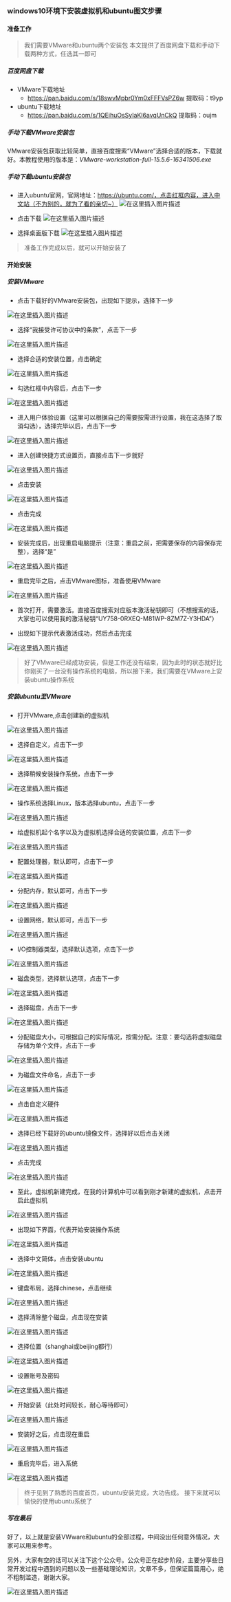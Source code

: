### windows10环境下安装虚拟机和ubuntu图文步骤

#### 准备工作
> 我们需要VMware和ubuntu两个安装包
> 本文提供了百度网盘下载和手动下载两种方式，任选其一即可

##### 百度网盘下载

- VMware下载地址
	- https://pan.baidu.com/s/18swvMpbr0Ym0xFFFVsPZ6w 提取码：t9yp 
- ubuntu下载地址
	- https://pan.baidu.com/s/1QEihuOsSyIaKl6avqUnCkQ 提取码：oujm 
	

##### 手动下载VMware安装包

VMware安装包获取比较简单，直接百度搜索“VMware”选择合适的版本，下载就好。本教程使用的版本是：*VMware-workstation-full-15.5.6-16341506.exe*

##### 手动下载ubuntu安装包

- 进入ubuntu官网，官网地址：https://ubuntu.com/，点击红框内容，进入中文站（不为别的，就为了看的亲切~）
![在这里插入图片描述](https://img-blog.csdnimg.cn/20201114110233910.png?x-oss-process=image,type_ZmFuZ3poZW5naGVpdGk,shadow_10,text_aHR0cHM6Ly9ibG9nLmNzZG4ubmV0L0hpYm9uTGk=,size_16,color_FFFFFF,t_70#pic_left)

- 点击下载
![在这里插入图片描述](https://img-blog.csdnimg.cn/20201114110407484.png?x-oss-process=image,type_ZmFuZ3poZW5naGVpdGk,shadow_10,text_aHR0cHM6Ly9ibG9nLmNzZG4ubmV0L0hpYm9uTGk=,size_16,color_FFFFFF,t_70#pic_left)

- 选择桌面版下载
![在这里插入图片描述](https://img-blog.csdnimg.cn/2020111411052950.png?x-oss-process=image,type_ZmFuZ3poZW5naGVpdGk,shadow_10,text_aHR0cHM6Ly9ibG9nLmNzZG4ubmV0L0hpYm9uTGk=,size_16,color_FFFFFF,t_70#pic_left)

> 准备工作完成以后，就可以开始安装了

#### 开始安装

##### 安装VMware

- 点击下载好的VMware安装包，出现如下提示，选择下一步

![在这里插入图片描述](https://img-blog.csdnimg.cn/20201114110927681.png?x-oss-process=image,type_ZmFuZ3poZW5naGVpdGk,shadow_10,text_aHR0cHM6Ly9ibG9nLmNzZG4ubmV0L0hpYm9uTGk=,size_16,color_FFFFFF,t_70#pic_left)

- 选择“我接受许可协议中的条款”，点击下一步

![在这里插入图片描述](https://img-blog.csdnimg.cn/20201114111024292.png?x-oss-process=image,type_ZmFuZ3poZW5naGVpdGk,shadow_10,text_aHR0cHM6Ly9ibG9nLmNzZG4ubmV0L0hpYm9uTGk=,size_16,color_FFFFFF,t_70#pic_left)

- 选择合适的安装位置，点击确定

![在这里插入图片描述](https://img-blog.csdnimg.cn/20201114111202484.png?x-oss-process=image,type_ZmFuZ3poZW5naGVpdGk,shadow_10,text_aHR0cHM6Ly9ibG9nLmNzZG4ubmV0L0hpYm9uTGk=,size_16,color_FFFFFF,t_70#pic_left)

- 勾选红框中内容后，点击下一步

![在这里插入图片描述](https://img-blog.csdnimg.cn/20201114111245168.png?x-oss-process=image,type_ZmFuZ3poZW5naGVpdGk,shadow_10,text_aHR0cHM6Ly9ibG9nLmNzZG4ubmV0L0hpYm9uTGk=,size_16,color_FFFFFF,t_70#pic_left)

- 进入用户体验设置（这里可以根据自己的需要按需进行设置，我在这选择了取消勾选），选择完毕以后，点击下一步

![在这里插入图片描述](https://img-blog.csdnimg.cn/20201114111417449.png?x-oss-process=image,type_ZmFuZ3poZW5naGVpdGk,shadow_10,text_aHR0cHM6Ly9ibG9nLmNzZG4ubmV0L0hpYm9uTGk=,size_16,color_FFFFFF,t_70#pic_left)

- 进入创建快捷方式设置页，直接点击下一步就好

![在这里插入图片描述](https://img-blog.csdnimg.cn/20201114111521651.png?x-oss-process=image,type_ZmFuZ3poZW5naGVpdGk,shadow_10,text_aHR0cHM6Ly9ibG9nLmNzZG4ubmV0L0hpYm9uTGk=,size_16,color_FFFFFF,t_70#pic_left)

- 点击安装

![在这里插入图片描述](https://img-blog.csdnimg.cn/20201114111549507.png?x-oss-process=image,type_ZmFuZ3poZW5naGVpdGk,shadow_10,text_aHR0cHM6Ly9ibG9nLmNzZG4ubmV0L0hpYm9uTGk=,size_16,color_FFFFFF,t_70#pic_left)

- 点击完成

![在这里插入图片描述](https://img-blog.csdnimg.cn/202011141116108.png?x-oss-process=image,type_ZmFuZ3poZW5naGVpdGk,shadow_10,text_aHR0cHM6Ly9ibG9nLmNzZG4ubmV0L0hpYm9uTGk=,size_16,color_FFFFFF,t_70#pic_left)
- 安装完成后，出现重启电脑提示（注意：重启之前，把需要保存的内容保存完整），选择“是”

![在这里插入图片描述](https://img-blog.csdnimg.cn/20201114111723779.png?x-oss-process=image,type_ZmFuZ3poZW5naGVpdGk,shadow_10,text_aHR0cHM6Ly9ibG9nLmNzZG4ubmV0L0hpYm9uTGk=,size_16,color_FFFFFF,t_70#pic_left)

- 重启完毕之后，点击VMware图标，准备使用VMware

![在这里插入图片描述](https://img-blog.csdnimg.cn/20201114111830985.png#pic_left)

- 首次打开，需要激活。直接百度搜索对应版本激活秘钥即可（不想搜索的话，大家也可以使用我的激活秘钥“UY758-0RXEQ-M81WP-8ZM7Z-Y3HDA”）

- 出现如下提示代表激活成功，然后点击完成

![在这里插入图片描述](https://img-blog.csdnimg.cn/20201114112329793.png?x-oss-process=image,type_ZmFuZ3poZW5naGVpdGk,shadow_10,text_aHR0cHM6Ly9ibG9nLmNzZG4ubmV0L0hpYm9uTGk=,size_16,color_FFFFFF,t_70#pic_left)

> 好了VMware已经成功安装，但是工作还没有结束，因为此时的状态就好比你刚买了一台没有操作系统的电脑，所以接下来，我们需要在VMware上安装ubuntu操作系统

##### 安装ubuntu至VMware

-  打开VMware,点击创建新的虚拟机

![在这里插入图片描述](https://img-blog.csdnimg.cn/20201114112910669.png?x-oss-process=image,type_ZmFuZ3poZW5naGVpdGk,shadow_10,text_aHR0cHM6Ly9ibG9nLmNzZG4ubmV0L0hpYm9uTGk=,size_16,color_FFFFFF,t_70#pic_left)

- 选择自定义，点击下一步

![在这里插入图片描述](https://img-blog.csdnimg.cn/20201114112936634.png?x-oss-process=image,type_ZmFuZ3poZW5naGVpdGk,shadow_10,text_aHR0cHM6Ly9ibG9nLmNzZG4ubmV0L0hpYm9uTGk=,size_16,color_FFFFFF,t_70#pic_left)

- 选择稍候安装操作系统，点击下一步

![在这里插入图片描述](https://img-blog.csdnimg.cn/20201114113000684.png?x-oss-process=image,type_ZmFuZ3poZW5naGVpdGk,shadow_10,text_aHR0cHM6Ly9ibG9nLmNzZG4ubmV0L0hpYm9uTGk=,size_16,color_FFFFFF,t_70#pic_left)

- 操作系统选择Linux，版本选择ubuntu，点击下一步

![在这里插入图片描述](https://img-blog.csdnimg.cn/20201114113057658.png?x-oss-process=image,type_ZmFuZ3poZW5naGVpdGk,shadow_10,text_aHR0cHM6Ly9ibG9nLmNzZG4ubmV0L0hpYm9uTGk=,size_16,color_FFFFFF,t_70#pic_left)

- 给虚拟机起个名字以及为虚拟机选择合适的安装位置，点击下一步

![在这里插入图片描述](https://img-blog.csdnimg.cn/20201114113150359.png?x-oss-process=image,type_ZmFuZ3poZW5naGVpdGk,shadow_10,text_aHR0cHM6Ly9ibG9nLmNzZG4ubmV0L0hpYm9uTGk=,size_16,color_FFFFFF,t_70#pic_left)

- 配置处理器，默认即可，点击下一步

![在这里插入图片描述](https://img-blog.csdnimg.cn/20201114113343604.png?x-oss-process=image,type_ZmFuZ3poZW5naGVpdGk,shadow_10,text_aHR0cHM6Ly9ibG9nLmNzZG4ubmV0L0hpYm9uTGk=,size_16,color_FFFFFF,t_70#pic_left)

- 分配内存，默认即可，点击下一步

![在这里插入图片描述](https://img-blog.csdnimg.cn/20201114113437568.png?x-oss-process=image,type_ZmFuZ3poZW5naGVpdGk,shadow_10,text_aHR0cHM6Ly9ibG9nLmNzZG4ubmV0L0hpYm9uTGk=,size_16,color_FFFFFF,t_70#pic_left)

- 设置网络，默认即可，点击下一步

![在这里插入图片描述](https://img-blog.csdnimg.cn/2020111411351851.png?x-oss-process=image,type_ZmFuZ3poZW5naGVpdGk,shadow_10,text_aHR0cHM6Ly9ibG9nLmNzZG4ubmV0L0hpYm9uTGk=,size_16,color_FFFFFF,t_70#pic_left)

- I/O控制器类型，选择默认选项，点击下一步

![在这里插入图片描述](https://img-blog.csdnimg.cn/20201114113647247.png?x-oss-process=image,type_ZmFuZ3poZW5naGVpdGk,shadow_10,text_aHR0cHM6Ly9ibG9nLmNzZG4ubmV0L0hpYm9uTGk=,size_16,color_FFFFFF,t_70#pic_left)

- 磁盘类型，选择默认选项，点击下一步

![在这里插入图片描述](https://img-blog.csdnimg.cn/20201114113720420.png?x-oss-process=image,type_ZmFuZ3poZW5naGVpdGk,shadow_10,text_aHR0cHM6Ly9ibG9nLmNzZG4ubmV0L0hpYm9uTGk=,size_16,color_FFFFFF,t_70#pic_left)

- 选择磁盘，点击下一步

![在这里插入图片描述](https://img-blog.csdnimg.cn/20201114113745339.png?x-oss-process=image,type_ZmFuZ3poZW5naGVpdGk,shadow_10,text_aHR0cHM6Ly9ibG9nLmNzZG4ubmV0L0hpYm9uTGk=,size_16,color_FFFFFF,t_70#pic_left)

- 分配磁盘大小，可根据自己的实际情况，按需分配。注意：要勾选将虚拟磁盘存储为单个文件，点击下一步

![在这里插入图片描述](https://img-blog.csdnimg.cn/20201114113829854.png?x-oss-process=image,type_ZmFuZ3poZW5naGVpdGk,shadow_10,text_aHR0cHM6Ly9ibG9nLmNzZG4ubmV0L0hpYm9uTGk=,size_16,color_FFFFFF,t_70#pic_left)

- 为磁盘文件命名，点击下一步

![在这里插入图片描述](https://img-blog.csdnimg.cn/20201114114022458.png?x-oss-process=image,type_ZmFuZ3poZW5naGVpdGk,shadow_10,text_aHR0cHM6Ly9ibG9nLmNzZG4ubmV0L0hpYm9uTGk=,size_16,color_FFFFFF,t_70#pic_left)

- 点击自定义硬件

![在这里插入图片描述](https://img-blog.csdnimg.cn/20201114114117291.png?x-oss-process=image,type_ZmFuZ3poZW5naGVpdGk,shadow_10,text_aHR0cHM6Ly9ibG9nLmNzZG4ubmV0L0hpYm9uTGk=,size_16,color_FFFFFF,t_70#pic_left)

- 选择已经下载好的ubuntu镜像文件，选择好以后点击关闭

![在这里插入图片描述](https://img-blog.csdnimg.cn/20201114114202198.png?x-oss-process=image,type_ZmFuZ3poZW5naGVpdGk,shadow_10,text_aHR0cHM6Ly9ibG9nLmNzZG4ubmV0L0hpYm9uTGk=,size_16,color_FFFFFF,t_70#pic_left)

- 点击完成

![在这里插入图片描述](https://img-blog.csdnimg.cn/20201114114241673.png?x-oss-process=image,type_ZmFuZ3poZW5naGVpdGk,shadow_10,text_aHR0cHM6Ly9ibG9nLmNzZG4ubmV0L0hpYm9uTGk=,size_16,color_FFFFFF,t_70#pic_left)

- 至此，虚拟机新建完成，在我的计算机中可以看到刚才新建的虚拟机，点击开启此虚拟机


![在这里插入图片描述](https://img-blog.csdnimg.cn/2020111411445934.png?x-oss-process=image,type_ZmFuZ3poZW5naGVpdGk,shadow_10,text_aHR0cHM6Ly9ibG9nLmNzZG4ubmV0L0hpYm9uTGk=,size_16,color_FFFFFF,t_70#pic_left)
 
- 出现如下界面，代表开始安装操作系统

![在这里插入图片描述](https://img-blog.csdnimg.cn/20201114114634381.png?x-oss-process=image,type_ZmFuZ3poZW5naGVpdGk,shadow_10,text_aHR0cHM6Ly9ibG9nLmNzZG4ubmV0L0hpYm9uTGk=,size_16,color_FFFFFF,t_70#pic_left)

- 选择中文简体，点击安装ubuntu

![在这里插入图片描述](https://img-blog.csdnimg.cn/20201114114709153.png?x-oss-process=image,type_ZmFuZ3poZW5naGVpdGk,shadow_10,text_aHR0cHM6Ly9ibG9nLmNzZG4ubmV0L0hpYm9uTGk=,size_16,color_FFFFFF,t_70#pic_left)

- 键盘布局，选择chinese，点击继续

![在这里插入图片描述](https://img-blog.csdnimg.cn/20201114114736186.png?x-oss-process=image,type_ZmFuZ3poZW5naGVpdGk,shadow_10,text_aHR0cHM6Ly9ibG9nLmNzZG4ubmV0L0hpYm9uTGk=,size_16,color_FFFFFF,t_70#pic_left)

- 选择清除整个磁盘，点击现在安装

![在这里插入图片描述](https://img-blog.csdnimg.cn/20201114114802712.png?x-oss-process=image,type_ZmFuZ3poZW5naGVpdGk,shadow_10,text_aHR0cHM6Ly9ibG9nLmNzZG4ubmV0L0hpYm9uTGk=,size_16,color_FFFFFF,t_70#pic_left)

- 选择位置（shanghai或beijing都行）

![在这里插入图片描述](https://img-blog.csdnimg.cn/20201114114857987.png?x-oss-process=image,type_ZmFuZ3poZW5naGVpdGk,shadow_10,text_aHR0cHM6Ly9ibG9nLmNzZG4ubmV0L0hpYm9uTGk=,size_16,color_FFFFFF,t_70#pic_left)

- 设置账号及密码

![在这里插入图片描述](https://img-blog.csdnimg.cn/20201114114930777.png?x-oss-process=image,type_ZmFuZ3poZW5naGVpdGk,shadow_10,text_aHR0cHM6Ly9ibG9nLmNzZG4ubmV0L0hpYm9uTGk=,size_16,color_FFFFFF,t_70#pic_left)

- 开始安装（此处时间较长，耐心等待即可）

![在这里插入图片描述](https://img-blog.csdnimg.cn/2020111411495216.png?x-oss-process=image,type_ZmFuZ3poZW5naGVpdGk,shadow_10,text_aHR0cHM6Ly9ibG9nLmNzZG4ubmV0L0hpYm9uTGk=,size_16,color_FFFFFF,t_70#pic_left)

- 安装好之后，点击现在重启

![在这里插入图片描述](https://img-blog.csdnimg.cn/20201114120707308.png?x-oss-process=image,type_ZmFuZ3poZW5naGVpdGk,shadow_10,text_aHR0cHM6Ly9ibG9nLmNzZG4ubmV0L0hpYm9uTGk=,size_16,color_FFFFFF,t_70#pic_center)

- 重启完毕后，进入系统

![在这里插入图片描述](https://img-blog.csdnimg.cn/20201114121121607.png?x-oss-process=image,type_ZmFuZ3poZW5naGVpdGk,shadow_10,text_aHR0cHM6Ly9ibG9nLmNzZG4ubmV0L0hpYm9uTGk=,size_16,color_FFFFFF,t_70#pic_center)

> 终于见到了熟悉的百度首页，ubuntu安装完成，大功告成。
> 接下来就可以愉快的使用ubuntu系统了

##### 写在最后
好了，以上就是安装VWware和ubuntu的全部过程，中间没出任何意外情况，大家可以用来参考。

另外，大家有空的话可以关注下这个公众号。公众号正在起步阶段，主要分享些日常开发过程中遇到的问题以及一些基础理论知识，文章不多，但保证篇篇用心，绝不粗制滥造，谢谢大家。

![在这里插入图片描述](https://img-blog.csdnimg.cn/20201114133725547.jpg?x-oss-process=image,type_ZmFuZ3poZW5naGVpdGk,shadow_10,text_aHR0cHM6Ly9ibG9nLmNzZG4ubmV0L0hpYm9uTGk=,size_16,color_FFFFFF,t_70#pic_left)
